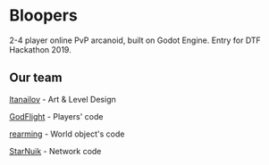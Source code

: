 # Bloopers

2-4 player online PvP arcanoid, built on Godot Engine.
Entry for DTF Hackathon 2019.


## Our team

[ltanailov](https://github.com/ltanailov) - Art & Level Design

[GodFlight](https://github.com/godflight) - Players' code

[rearming](http://github.com/rearming) - World object's code

[StarNuik](https://github.com/starnuik) - Network code
